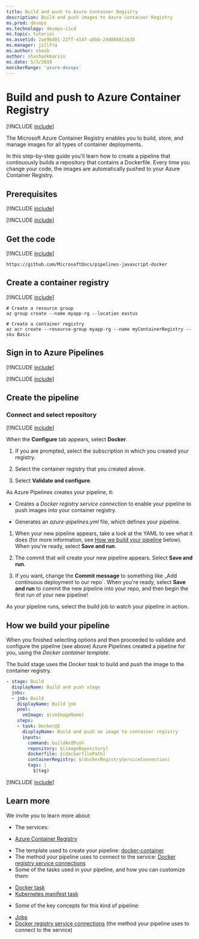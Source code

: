 ```yaml
---
title: Build and push to Azure Container Registry
description: Build and push images to Azure Container Registry
ms.prod: devops
ms.technology: devops-cicd
ms.topic: tutorial
ms.assetid: 2ae9bd01-22ff-4147-a5bb-24d884812635
ms.manager: jillfra
ms.author: shasb
author: shashankbarsin
ms.date: 5/3/2019
monikerRange: 'azure-devops'
---
```


# Build and push to Azure Container Registry
[!INCLUDE [include](../_shared/version-team-services.md)]

The Microsoft Azure Container Registry enables you to build, store, and manage images for all types of container deployments.

In this step-by-step guide you'll learn how to create a pipeline that continuously builds a repository that contains a Dockerfile. Every time you change your code, the images are automatically pushed to your Azure Container Registry.

## Prerequisites
[!INCLUDE [include](../_shared/prerequisites.md)]

[!INCLUDE [include](../_shared/azure-prerequisites.md)]

## Get the code
[!INCLUDE [include](_shared/get-code-before-sample-repo-option-to-use-own-code.md)]
```
https://github.com/MicrosoftDocs/pipelines-javascript-docker
```

## Create a container registry
[!INCLUDE [include](_shared/sign-in-azure-cli.md)]

```azurecli-interactive
# Create a resource group
az group create --name myapp-rg --location eastus

# Create a container registry
az acr create --resource-group myapp-rg --name myContainerRegistry --sku Basic
```

## Sign in to Azure Pipelines
[!INCLUDE [include](_shared/sign-in-azure-pipelines.md)]

[!INCLUDE [include](_shared/create-project.md)]

## Create the pipeline
### Connect and select repository
[!INCLUDE [include](_shared/create-pipeline-before-template-selected.md)]

When the **Configure** tab appears, select **Docker**.

1. If you are prompted, select the subscription in which you created your registry.

1. Select the container registry that you created above.

1. Select **Validate and configure**.

 As Azure Pipelines creates your pipeline, it:

 * Creates a _Docker registry service connection_ to enable your pipeline to push images into your container registry.

 * Generates an *azure-pipelines.yml* file, which defines your pipeline.
  
1. When your new pipeline appears, take a look at the YAML to see what it does (for more information, see [How we build your pipeline](#how) below). When you're ready, select **Save and run**.

1. The commit that will create your new pipeline appears. Select **Save and run**.

1. If you want, change the **Commit message** to something like _Add continuous deployment to our repo`. When you're ready, select **Save and run** to commit the new pipeline into your repo, and then begin the first run of your new pipeline!

As your pipeline runs, select the build job to watch your pipeline in action.

<a name="how"></a>
## How we build your pipeline

When you finished selecting options and then proceeded to validate and configure the pipeline (see above) Azure Pipelines created a pipeline for you, using the _Docker container template_.

The build stage uses the _Docker task_ to build and push the image to the container registry.

```YAML
- stage: Build
  displayName: Build and push stage
  jobs:  
  - job: Build
    displayName: Build job
    pool:
      vmImage: $(vmImageName)
    steps:
    - task: Docker@2
      displayName: Build and push an image to container registry
      inputs:
        command: buildAndPush
        repository: $(imageRepository)
        dockerfile: $(dockerfilePath)
        containerRegistry: $(dockerRegistryServiceConnection)
        tags: |
          $(tag)
```

[!INCLUDE [include](_shared/clean-up-resources.md)]

## Learn more

We invite you to learn more about:
* The services:
 - [Azure Container Registry](https://azure.microsoft.com/en-us/services/container-registry/)
* The template used to create your pipeline: [docker-container](https://github.com/Microsoft/azure-pipelines-yaml/blob/master/templates/docker-container.yml)
* The method your pipeline uses to connect to the service: [Docker registry service connections](../library/service-endpoints.md#sep-docreg)
* Some of the tasks used in your pipeline, and how you can customize them:
 - [Docker task](../tasks/build/docker.md)
 - [Kubernetes manifest task](../tasks/deploy/kubernetes-manifest.md)
* Some of the key concepts for this kind of pipeline:
 - [Jobs](../process/phases.md)
 - [Docker registry service connections](../library/service-endpoints.md#sep-docreg) (the method your pipeline uses to connect to the service)